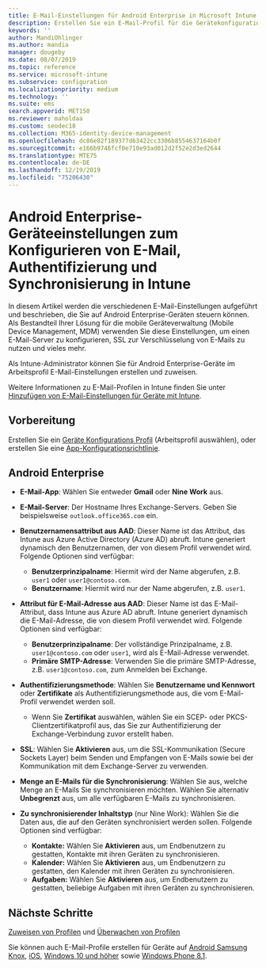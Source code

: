```yaml
---
title: E-Mail-Einstellungen für Android Enterprise in Microsoft Intune – Azure | Microsoft-Dokumentation
description: Erstellen Sie ein E-Mail-Profil für die Gerätekonfiguration, das Exchange-Server verwendet und Attribute aus Azure Active Directory abruft. Aktivieren Sie SSL oder S/MIME, authentifizieren Sie Benutzer mit Zertifikaten oder Benutzername/Kennwort, und synchronisieren Sie E-Mails und Zeitpläne auf Geräten mit Android-Arbeitsprofil unter Verwendung von Microsoft Intune.
keywords: ''
author: MandiOhlinger
ms.author: mandia
manager: dougeby
ms.date: 08/07/2019
ms.topic: reference
ms.service: microsoft-intune
ms.subservice: configuration
ms.localizationpriority: medium
ms.technology: ''
ms.suite: ems
search.appverid: MET150
ms.reviewer: maholdaa
ms.custom: seodec18
ms.collection: M365-identity-device-management
ms.openlocfilehash: dc86e82f189377d63422cc3306b8554637164b0f
ms.sourcegitcommit: e166b9746fcf0e710e93ad012d2f52e2d3ed2644
ms.translationtype: MTE75
ms.contentlocale: de-DE
ms.lasthandoff: 12/19/2019
ms.locfileid: "75206430"
---
```

# <a name="android-enterprise-device-settings-to-configure-email-authentication-and-synchronization-in-intune"></a>Android Enterprise-Geräteeinstellungen zum Konfigurieren von E-Mail, Authentifizierung und Synchronisierung in Intune



In diesem Artikel werden die verschiedenen E-Mail-Einstellungen aufgeführt und beschrieben, die Sie auf Android Enterprise-Geräten steuern können. Als Bestandteil Ihrer Lösung für die mobile Geräteverwaltung (Mobile Device Management, MDM) verwenden Sie diese Einstellungen, um einen E-Mail-Server zu konfigurieren, SSL zur Verschlüsselung von E-Mails zu nutzen und vieles mehr.

Als Intune-Administrator können Sie für Android Enterprise-Geräte im Arbeitsprofil E-Mail-Einstellungen erstellen und zuweisen.

Weitere Informationen zu E-Mail-Profilen in Intune finden Sie unter [Hinzufügen von E-Mail-Einstellungen für Geräte mit Intune](email-settings-configure.md).

## <a name="before-you-begin"></a>Vorbereitung

Erstellen Sie ein [Geräte Konfigurations Profil](email-settings-configure.md#create-a-device-profile) (Arbeitsprofil auswählen), oder erstellen Sie eine [App-Konfigurationsrichtlinie](../apps/app-configuration-policies-use-android.md).

## <a name="android-enterprise"></a>Android Enterprise

- **E-Mail-App**: Wählen Sie entweder **Gmail** oder **Nine Work** aus.
- **E-Mail-Server**: Der Hostname Ihres Exchange-Servers. Geben Sie beispielsweise `outlook.office365.com` ein.
- **Benutzernamensattribut aus AAD**: Dieser Name ist das Attribut, das Intune aus Azure Active Directory (Azure AD) abruft. Intune generiert dynamisch den Benutzernamen, der von diesem Profil verwendet wird. Folgende Optionen sind verfügbar:

  - **Benutzerprinzipalname**: Hiermit wird der Name abgerufen, z.B. `user1` oder `user1@contoso.com`.
  - **Benutzername**: Hiermit wird nur der Name abgerufen, z.B. `user1`.

- **Attribut für E-Mail-Adresse aus AAD**: Dieser Name ist das E-Mail-Attribut, dass Intune aus Azure AD abruft. Intune generiert dynamisch die E-Mail-Adresse, die von diesem Profil verwendet wird. Folgende Optionen sind verfügbar:
  - **Benutzerprinzipalname**:  Der vollständige Prinzipalname, z.B. `user1@contoso.com` oder `user1`, wird als E-Mail-Adresse verwendet.
  - **Primäre SMTP-Adresse**: Verwenden Sie die primäre SMTP-Adresse, z.B. `user1@contoso.com`, zum Anmelden bei Exchange.

- **Authentifizierungsmethode**: Wählen Sie **Benutzername und Kennwort** oder **Zertifikate** als Authentifizierungsmethode aus, die vom E-Mail-Profil verwendet werden soll.
  - Wenn Sie **Zertifikat** auswählen, wählen Sie ein SCEP- oder PKCS-Clientzertifikatprofil aus, das Sie zur Authentifizierung der Exchange-Verbindung zuvor erstellt haben.
- **SSL**: Wählen Sie **Aktivieren** aus, um die SSL-Kommunikation (Secure Sockets Layer) beim Senden und Empfangen von E-Mails sowie bei der Kommunikation mit dem Exchange-Server zu verwenden.
- **Menge an E-Mails für die Synchronisierung**: Wählen Sie aus, welche Menge an E-Mails Sie synchronisieren möchten. Wählen Sie alternativ **Unbegrenzt** aus, um alle verfügbaren E-Mails zu synchronisieren.
- **Zu synchronisierender Inhaltstyp** (nur Nine Work): Wählen Sie die Daten aus, die auf den Geräten synchronisiert werden sollen. Folgende Optionen sind verfügbar:
  - **Kontakte:** Wählen Sie **Aktivieren** aus, um Endbenutzern zu gestatten, Kontakte mit ihren Geräten zu synchronisieren.
  - **Kalender:** Wählen Sie **Aktivieren** aus, um Endbenutzern zu gestatten, den Kalender mit ihren Geräten zu synchronisieren.
  - **Aufgaben:** Wählen Sie **Aktivieren** aus, um Endbenutzern zu gestatten, beliebige Aufgaben mit ihren Geräten zu synchronisieren.

## <a name="next-steps"></a>Nächste Schritte

[Zuweisen von Profilen](device-profile-assign.md) und [Überwachen von Profilen](device-profile-monitor.md)

Sie können auch E-Mail-Profile erstellen für Geräte auf [Android Samsung Knox](email-settings-android.md), [iOS](email-settings-ios.md), [Windows 10 und höher](email-settings-windows-10.md) sowie [Windows Phone 8.1](email-settings-windows-phone-8-1.md).
